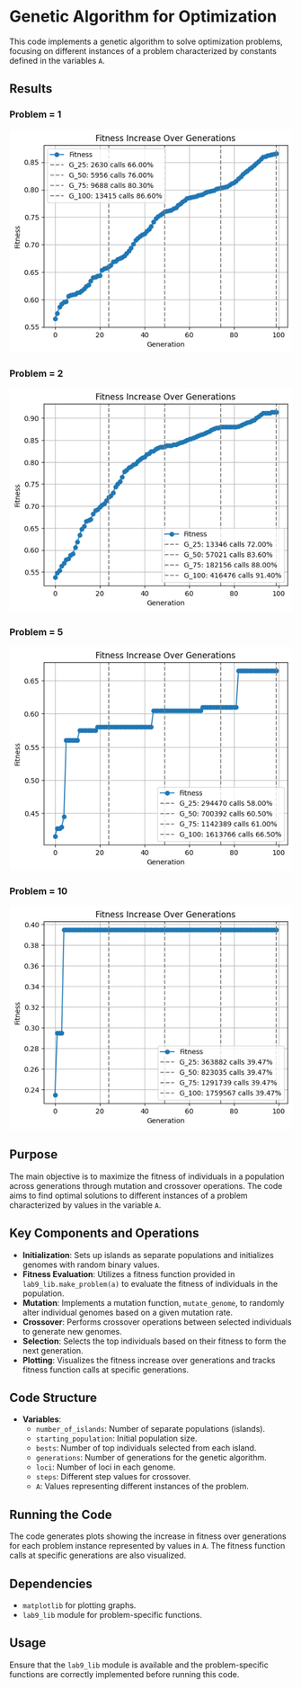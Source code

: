 # Genetic Algorithm for Optimization

This code implements a genetic algorithm to solve optimization problems, focusing on different instances of a problem characterized by constants defined in the variables `A`.

## Results

### Problem = 1
![Alt text](image.png)
### Problem = 2
![Alt text](image-1.png)
### Problem = 5
![Alt text](image-2.png)
### Problem = 10
![Alt text](image-3.png)




## Purpose
The main objective is to maximize the fitness of individuals in a population across generations through mutation and crossover operations. The code aims to find optimal solutions to different instances of a problem characterized by values in the variable `A`.

## Key Components and Operations
- **Initialization**: Sets up islands as separate populations and initializes genomes with random binary values.
- **Fitness Evaluation**: Utilizes a fitness function provided in `lab9_lib.make_problem(a)` to evaluate the fitness of individuals in the population.
- **Mutation**: Implements a mutation function, `mutate_genome`, to randomly alter individual genomes based on a given mutation rate.
- **Crossover**: Performs crossover operations between selected individuals to generate new genomes.
- **Selection**: Selects the top individuals based on their fitness to form the next generation.
- **Plotting**: Visualizes the fitness increase over generations and tracks fitness function calls at specific generations.

## Code Structure
- **Variables**:
  - `number_of_islands`: Number of separate populations (islands).
  - `starting_population`: Initial population size.
  - `bests`: Number of top individuals selected from each island.
  - `generations`: Number of generations for the genetic algorithm.
  - `loci`: Number of loci in each genome.
  - `steps`: Different step values for crossover.
  - `A`: Values representing different instances of the problem.

## Running the Code
The code generates plots showing the increase in fitness over generations for each problem instance represented by values in `A`. The fitness function calls at specific generations are also visualized.

## Dependencies
- `matplotlib` for plotting graphs.
- `lab9_lib` module for problem-specific functions.

## Usage
Ensure that the `lab9_lib` module is available and the problem-specific functions are correctly implemented before running this code.
